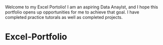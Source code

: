 Welcome to my Excel Portolio! I am an aspiring Data Anaylst, and I hope this portfolio opens up opportunities for me to achieve that goal.
I have completed practice tutorals as well as completed projects.
# Excel-Portfolio
